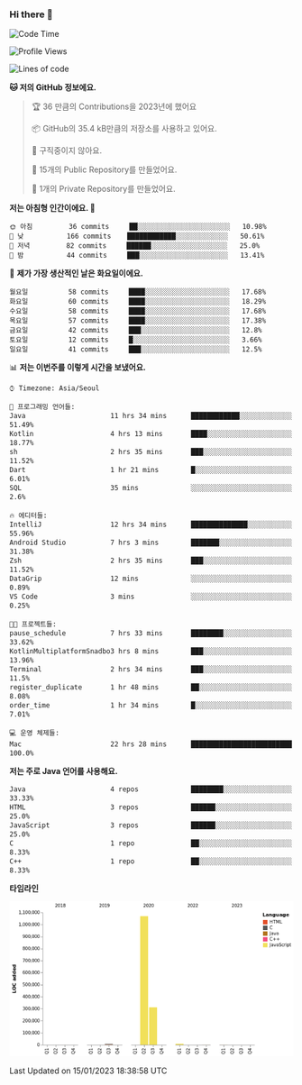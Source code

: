 ### Hi there 👋

<!--
**otm0937/otm0937** is a ✨ _special_ ✨ repository because its `README.md` (this file) appears on your GitHub profile.

Here are some ideas to get you started:

- 🔭 I’m currently working on ...
- 🌱 I’m currently learning ...
- 👯 I’m looking to collaborate on ...
- 🤔 I’m looking for help with ...
- 💬 Ask me about ...
- 📫 How to reach me: ...
- 😄 Pronouns: ...
- ⚡ Fun fact: ...
-->

  <!--START_SECTION:waka-->
![Code Time](http://img.shields.io/badge/Code%20Time-890%20hrs%2021%20mins-blue)

![Profile Views](http://img.shields.io/badge/Profile%20Views-0-blue)

![Lines of code](https://img.shields.io/badge/%EC%A0%80%EB%8A%94%20%EC%97%AC%ED%83%9C%EA%B9%8C%EC%A7%80%20-1%20Million%20%EC%A4%84%EC%9D%98%20%EC%BD%94%EB%93%9C%EB%A5%BC%20%EC%9E%91%EC%84%B1%ED%96%88%EC%96%B4%EC%9A%94.-blue)

**🐱 저의 GitHub 정보에요.** 

> 🏆 36 만큼의 Contributions을 2023년에 했어요
 > 
> 📦 GitHub의 35.4 kB만큼의 저장소를 사용하고 있어요. 
 > 
> 🚫 구직중이지 않아요.
 > 
> 📜 15개의 Public Repository를 만들었어요. 
 > 
> 🔑 1개의 Private Repository를 만들었어요. 
 > 
**저는 아침형 인간이에요. 🐤** 

```text
🌞 아침         36 commits     ██░░░░░░░░░░░░░░░░░░░░░░░   10.98% 
🌆 낮　         166 commits    ████████████░░░░░░░░░░░░░   50.61% 
🌃 저녁         82 commits     ██████░░░░░░░░░░░░░░░░░░░   25.0% 
🌙 밤　         44 commits     ███░░░░░░░░░░░░░░░░░░░░░░   13.41%

```
📅 **제가 가장 생산적인 날은 화요일이에요.** 

```text
월요일          58 commits     ████░░░░░░░░░░░░░░░░░░░░░   17.68% 
화요일          60 commits     ████░░░░░░░░░░░░░░░░░░░░░   18.29% 
수요일          58 commits     ████░░░░░░░░░░░░░░░░░░░░░   17.68% 
목요일          57 commits     ████░░░░░░░░░░░░░░░░░░░░░   17.38% 
금요일          42 commits     ███░░░░░░░░░░░░░░░░░░░░░░   12.8% 
토요일          12 commits     █░░░░░░░░░░░░░░░░░░░░░░░░   3.66% 
일요일          41 commits     ███░░░░░░░░░░░░░░░░░░░░░░   12.5%

```


📊 **저는 이번주를 이렇게 시간을 보냈어요.** 

```text
⌚︎ Timezone: Asia/Seoul

💬 프로그래밍 언어들: 
Java                     11 hrs 34 mins      ████████████░░░░░░░░░░░░░   51.49% 
Kotlin                   4 hrs 13 mins       ████░░░░░░░░░░░░░░░░░░░░░   18.77% 
sh                       2 hrs 35 mins       ███░░░░░░░░░░░░░░░░░░░░░░   11.52% 
Dart                     1 hr 21 mins        █░░░░░░░░░░░░░░░░░░░░░░░░   6.01% 
SQL                      35 mins             ░░░░░░░░░░░░░░░░░░░░░░░░░   2.6%

🔥 에디터들: 
IntelliJ                 12 hrs 34 mins      ██████████████░░░░░░░░░░░   55.96% 
Android Studio           7 hrs 3 mins        ███████░░░░░░░░░░░░░░░░░░   31.38% 
Zsh                      2 hrs 35 mins       ███░░░░░░░░░░░░░░░░░░░░░░   11.52% 
DataGrip                 12 mins             ░░░░░░░░░░░░░░░░░░░░░░░░░   0.89% 
VS Code                  3 mins              ░░░░░░░░░░░░░░░░░░░░░░░░░   0.25%

🐱‍💻 프로젝트들: 
pause_schedule           7 hrs 33 mins       ████████░░░░░░░░░░░░░░░░░   33.62% 
KotlinMultiplatformSnadbo3 hrs 8 mins        ███░░░░░░░░░░░░░░░░░░░░░░   13.96% 
Terminal                 2 hrs 34 mins       ███░░░░░░░░░░░░░░░░░░░░░░   11.5% 
register_duplicate       1 hr 48 mins        ██░░░░░░░░░░░░░░░░░░░░░░░   8.08% 
order_time               1 hr 34 mins        █░░░░░░░░░░░░░░░░░░░░░░░░   7.01%

💻 운영 체제들: 
Mac                      22 hrs 28 mins      █████████████████████████   100.0%

```

**저는 주로 Java 언어를 사용해요.** 

```text
Java                     4 repos             ████████░░░░░░░░░░░░░░░░░   33.33% 
HTML                     3 repos             ██████░░░░░░░░░░░░░░░░░░░   25.0% 
JavaScript               3 repos             ██████░░░░░░░░░░░░░░░░░░░   25.0% 
C                        1 repo              ██░░░░░░░░░░░░░░░░░░░░░░░   8.33% 
C++                      1 repo              ██░░░░░░░░░░░░░░░░░░░░░░░   8.33%

```


**타임라인**

![Chart not found](https://raw.githubusercontent.com/otm0937/otm0937/main/charts/bar_graph.png) 


 Last Updated on 15/01/2023 18:38:58 UTC
<!--END_SECTION:waka-->
